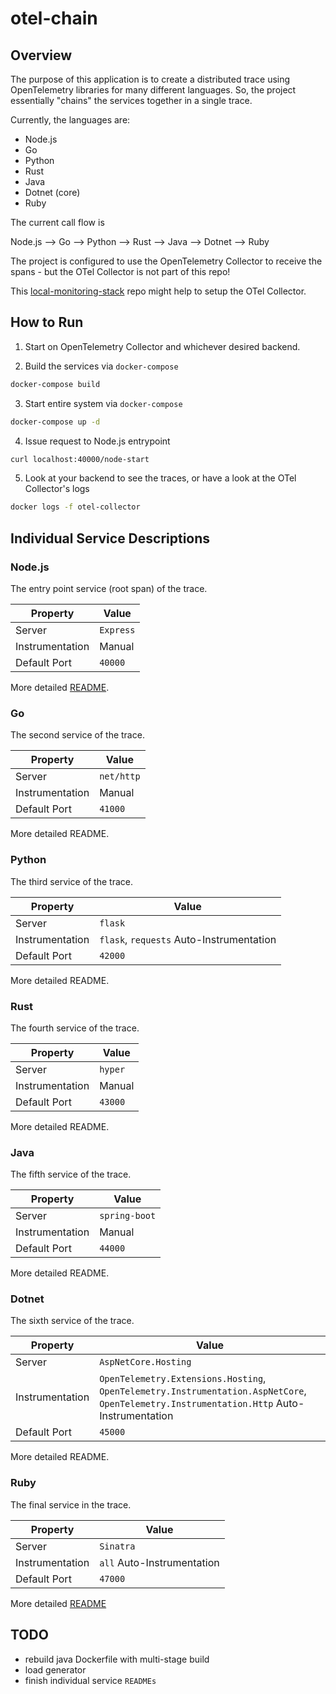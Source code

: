 # otel-chain
## Overview

The purpose of this application is to create a distributed trace using OpenTelemetry libraries for many different languages.  So, the project essentially "chains" the services together in a single trace.

Currently, the languages are:
- Node.js
- Go
- Python
- Rust
- Java
- Dotnet (core)
- Ruby

The current call flow is

Node.js --> Go --> Python --> Rust --> Java --> Dotnet --> Ruby

The project is configured to use the OpenTelemetry Collector to receive the spans - but the OTel Collector is not part of this repo!

This [local-monitoring-stack](https://github.com/kyle-lt/local-monitoring-stack) repo might help to setup the OTel Collector.

## How to Run

1. Start on OpenTelemetry Collector and whichever desired backend.

2. Build the services via `docker-compose`
```bash
docker-compose build
```

3. Start entire system via `docker-compose`
```bash
docker-compose up -d
```

4. Issue request to Node.js entrypoint
```bash
curl localhost:40000/node-start
```

5. Look at your backend to see the traces, or have a look at the OTel Collector's logs
```bash
docker logs -f otel-collector
```

## Individual Service Descriptions

### Node.js

The entry point service (root span) of the trace.

| Property | Value |
| ------ | ------- |
| Server | `Express` |
| Instrumentation | Manual |
| Default Port | `40000` | 

More detailed [README](/node/README.md).

### Go

The second service of the trace.

| Property | Value |
| ------ | ------- |
| Server | `net/http` |
| Instrumentation | Manual |
| Default Port | `41000` |

More detailed README.

### Python

The third service of the trace.

| Property | Value |
| ------ | ------- |
| Server | `flask` |
| Instrumentation | `flask`, `requests` Auto-Instrumentation |
| Default Port | `42000`|

More detailed README.

### Rust

The fourth service of the trace.

| Property | Value |
| ------ | ------- |
| Server | `hyper` |
| Instrumentation | Manual |
| Default Port | `43000` |

More detailed README.

### Java

The fifth service of the trace.

| Property | Value |
| ------ | ------- |
| Server | `spring-boot` |
| Instrumentation | Manual |
| Default Port | `44000` |

More detailed README.

### Dotnet

The sixth service of the trace.

| Property | Value |
| ------ | ------- |
| Server | `AspNetCore.Hosting` |
| Instrumentation | `OpenTelemetry.Extensions.Hosting`, `OpenTelemetry.Instrumentation.AspNetCore`, `OpenTelemetry.Instrumentation.Http` Auto-Instrumentation |
| Default Port | `45000` |

More detailed README.

### Ruby

The final service in the trace.

| Property | Value |
| ------ | ------- |
| Server | `Sinatra` |
| Instrumentation | `all` Auto-Instrumentation |
| Default Port | `47000` |


More detailed [README](/ruby/README.md)

## TODO

- rebuild java Dockerfile with multi-stage build
- load generator
- finish individual service `READMEs`